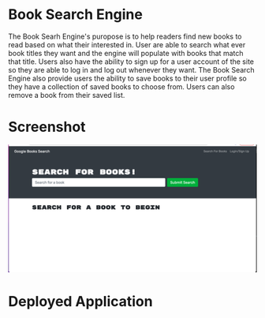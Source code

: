 # Book Search Engine

The Book Searh Engine's puropose is to help readers find new books to read based on what their interested in. User are able to search what ever book titles they want and the engine will populate with books that match that title. Users also have the ability to sign up for a user account of the site so they are able to log in and log out whenever they want. The Book Search Engine also provide users the ability to save books to their user profile so they have a collection of saved books to choose from. Users can also remove a book from their saved list.

# Screenshot

![](./images/book-eng-srcsht.png)

# Deployed Application 

[]()
